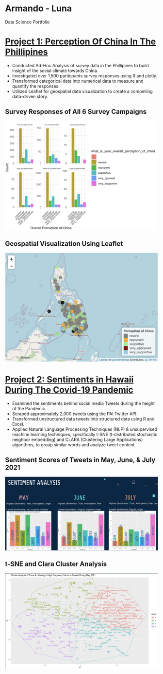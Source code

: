 # Armando - Luna
Data Science Portfolio

# [Project 1: Perception Of China In The Phillipines](https://github.com/the-lunaverse/Survey_Analysis/blob/main/Perception%20of%20China.Rmd) 

* Conducted Ad-Hoc Analysis of survey data in the Phillipines to build insight of the social climate towards China.
* Investigated over 1,500 particpants survey responses using R and plotly. 
* Transformed categorical data into numerical data to measure and quantify the responses. 
* Utilized Leaflet for geospatial data visualization to create a compelling data-driven story.

## Survey Responses of All 6 Survey Campaigns 
![](images/survey_analysis.png)



## Geospatial Visualization Using Leaflet
![](images/phillipines.png)





# [Project 2:  Sentiments in Hawaii During The Covid-19 Pandemic](https://github.com/the-lunaverse/NLP/blob/main/NLP_Twitter_Analysis.R) 

* Examined the sentiments behind social media Tweets during the height of the Pandemic.
* Scraped approximately 2,000 tweets using the PAI Twitter API. 
* Transformed unstructured data tweets into structured data using R and Excel. 
* Applied Natural Language Processing Techniques (NLP) & unsupervised machine learning techniques, specifically t-SNE (t-distributed stochastic neighbor embedding) and CLARA (Clustering Large Applications) algorithms, to group similar words and analyze tweet content.

## Sentiment Scores of Tweets in May, June, & July 2021 
![](images/sentiments.png)

## t-SNE and Clara Cluster Analysis

![](images/clara_clusters.png)

